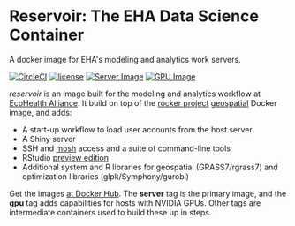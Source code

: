 # Reservoir: The EHA Data Science Container

A docker image for EHA's modeling and analytics work servers.

[![CircleCI](https://circleci.com/gh/ecohealthalliance/reservoir.svg?style=svg)](https://circleci.com/gh/ecohealthalliance/reservoir)
[![license](https://img.shields.io/badge/license-GPLv2-blue.svg)](https://opensource.org/licenses/GPL-2.0)
[![Server Image](https://images.microbadger.com/badges/image/ecohealthalliance/reservoir:server.svg)](https://hub.docker.com/r/ecohealthalliance/reservoir)
[![GPU Image](https://images.microbadger.com/badges/image/ecohealthalliance/reservoir:gpu.svg)](https://hub.docker.com/r/ecohealthalliance/reservoir)



*reservoir* is an image built for the modeling and analytics workflow at [EcoHealth Alliance](ecohealthalliance.org).  It build on top of the [rocker project](https://www.rocker-project.org/) [geospatial](https://github.com/rocker-org/geospatial) Docker image, and adds:

- A start-up workflow to load user accounts from the host server
- A Shiny server 
- SSH and [mosh](https://mosh.org/) access and a suite of command-line tools
- RStudio [preview edition](https://www.rstudio.com/products/rstudio/download/preview/)
- Additional system and R libraries for geospatial (GRASS7/rgrass7) and optimization libraries (glpk/Symphony/gurobi) 

Get the images [at Docker Hub](https://cloud.docker.com/repository/docker/ecohealthalliance/reservoir/). The **server** tag is the primary image, and the **gpu** tag adds capabilities for hosts with NVIDIA GPUs. Other tags are intermediate containers used
to build these up in steps.

